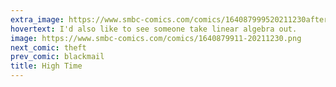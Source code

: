 ```yaml
---
extra_image: https://www.smbc-comics.com/comics/164087999520211230after.png
hovertext: I'd also like to see someone take linear algebra out.
image: https://www.smbc-comics.com/comics/1640879911-20211230.png
next_comic: theft
prev_comic: blackmail
title: High Time
---
```


